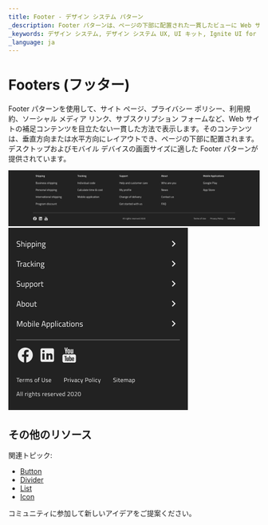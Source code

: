```yaml
---
title: Footer - デザイン システム パターン
_description: Footer パターンは、ページの下部に配置された一貫したビューに Web サイトの補足コンテンツを表示します。
_keywords: デザイン システム, デザイン システム UX, UI キット, Ignite UI for Angular, Angular, Angular デザイン システム, Angular 用のデザイン キット, Figma, Figma to Angular, Figma からコードをエクスポート, Figma HTML, Figma to HTML, Figma UI キット
_language: ja
---
```


# Footers (フッター)

Footer パターンを使用して、サイト ページ、プライバシー ポリシー、利用規約、ソーシャル メディア リンク、サブスクリプション フォームなど、Web サイトの補足コンテンツを目立たない一貫した方法で表示します。そのコンテンツは、垂直方向または水平方向にレイアウトでき、ページの下部に配置されます。デスクトップおよびモバイル デバイスの画面サイズに適した Footer パターンが提供されています。

<img class="responsive-img" src="../images/footer_desktop_demo.png" srcset="../images/footer_desktop_demo@2x.png 2x" />
<div class="divider--half"></div>
<img class="responsive-img" src="../images/footer_mobile_demo.png" srcset="../images/footer_mobile_demo@2x.png 2x" />

## その他のリソース

関連トピック:

- [Button](../components/button.md)
- [Divider](../components/divider.md)
- [List](../components/list.md)
- [Icon](../components/icon.md)
  <div class="divider--half"></div>

コミュニティに参加して新しいアイデアをご提案ください。
